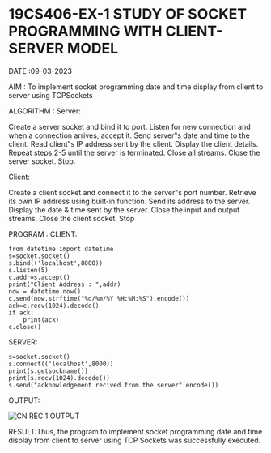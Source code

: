 # 19CS406-EX-1 STUDY OF SOCKET PROGRAMMING WITH CLIENT-SERVER MODEL

DATE :09-03-2023

AIM :
To implement socket programming date and time display from client to server using TCPSockets


ALGORITHM :
Server:

Create a server socket and bind it to port.
Listen for new connection and when a connection arrives, accept it.
Send server‟s date and time to the client.
Read client‟s IP address sent by the client.
Display the client details.
Repeat steps 2-5 until the server is terminated.
Close all streams.
Close the server socket.
Stop.

Client:

Create a client socket and connect it to the server‟s port number.
Retrieve its own IP address using built-in function.
Send its address to the server.
Display the date & time sent by the server.
Close the input and output streams.
Close the client socket.
Stop




PROGRAM :
CLIENT:
```import socket
from datetime import datetime
s=socket.socket()
s.bind(('localhost',8000))
s.listen(5)
c,addr=s.accept()
print("Client Address : ",addr)
now = datetime.now()
c.send(now.strftime("%d/%m/%Y %H:%M:%S").encode())
ack=c.recv(1024).decode()
if ack:
    print(ack)
c.close()
```
SERVER:
```import socket
s=socket.socket()
s.connect(('localhost',8000))
print(s.getsockname())
print(s.recv(1024).decode())
s.send("acknowledgement recived from the server".encode())
```

OUTPUT:


![CN REC 1 OUTPUT](https://github.com/kancharlaNarmadha/19CS406-EX-1/assets/119559316/b38adcb5-b439-4060-adea-cf56ecfb961c)





RESULT:Thus, the program to implement socket programming date and time display from client to server using TCP Sockets was successfully executed.

